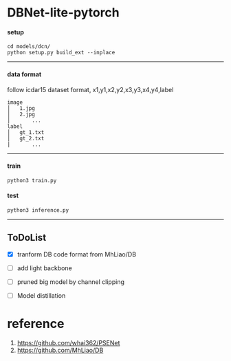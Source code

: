 # DBNet-lite-pytorch

#### setup

```
cd models/dcn/
python setup.py build_ext --inplace
```

***

#### data format
follow icdar15 dataset format, x1,y1,x2,y2,x3,y3,x4,y4,label
```
image
│   1.jpg
│   2.jpg   
│		...
label
│   gt_1.txt
│   gt_2.txt
|		...
```


***


#### train 


```
python3 train.py 
```

#### test

```
python3 inference.py
```

***

## ToDoList
- [x] tranform DB code format from MhLiao/DB
- [ ] add light backbone
- [ ] pruned big model by channel clipping
- [ ] Model distillation




# reference

 1. https://github.com/whai362/PSENet
 2. https://github.com/MhLiao/DB


